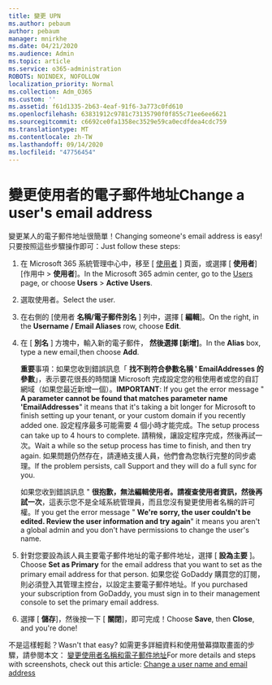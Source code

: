 ```yaml
---
title: 變更 UPN
ms.author: pebaum
author: pebaum
manager: mnirkhe
ms.date: 04/21/2020
ms.audience: Admin
ms.topic: article
ms.service: o365-administration
ROBOTS: NOINDEX, NOFOLLOW
localization_priority: Normal
ms.collection: Adm_O365
ms.custom: ''
ms.assetid: f61d1335-2b63-4eaf-91f6-3a773c0fd610
ms.openlocfilehash: 63831912c9781c73135790f0f855c71ee6ee6621
ms.sourcegitcommit: c6692ce0fa1358ec3529e59ca0ecdfdea4cdc759
ms.translationtype: MT
ms.contentlocale: zh-TW
ms.lasthandoff: 09/14/2020
ms.locfileid: "47756454"
---
```

# <a name="change-a-users-email-address"></a><span data-ttu-id="5cb36-102">變更使用者的電子郵件地址</span><span class="sxs-lookup"><span data-stu-id="5cb36-102">Change a user's email address</span></span>

<span data-ttu-id="5cb36-103">變更某人的電子郵件地址很簡單！</span><span class="sxs-lookup"><span data-stu-id="5cb36-103">Changing someone's email address is easy!</span></span> <span data-ttu-id="5cb36-104">只要按照這些步驟操作即可：</span><span class="sxs-lookup"><span data-stu-id="5cb36-104">Just follow these steps:</span></span>
  
1. <span data-ttu-id="5cb36-105">在 Microsoft 365 系統管理中心中，移至 [ [使用者](https://go.microsoft.com/fwlink/p/?linkid=834822) ] 頁面，或選擇 [ **使用者**] [作用中 \> **使用者**]。</span><span class="sxs-lookup"><span data-stu-id="5cb36-105">In the Microsoft 365 admin center, go to the [Users](https://go.microsoft.com/fwlink/p/?linkid=834822) page, or choose **Users** \> **Active Users**.</span></span>
    
2. <span data-ttu-id="5cb36-106">選取使用者。</span><span class="sxs-lookup"><span data-stu-id="5cb36-106">Select the user.</span></span>
    
3. <span data-ttu-id="5cb36-107">在右側的 [使用者 **名稱/電子郵件別名** ] 列中，選擇 [ **編輯**]。</span><span class="sxs-lookup"><span data-stu-id="5cb36-107">On the right, in the **Username / Email Aliases** row, choose **Edit**.</span></span>
    
4. <span data-ttu-id="5cb36-108">在 [ **別名** ] 方塊中，輸入新的電子郵件， **然後選擇 [新增]**。</span><span class="sxs-lookup"><span data-stu-id="5cb36-108">In the **Alias** box, type a new email,then choose **Add**.</span></span>
    
    <span data-ttu-id="5cb36-109">**重要**事項：如果您收到錯誤訊息「 **找不到符合參數名稱 ' EmailAddresses 的參數**」，表示要花很長的時間讓 Microsoft 完成設定您的租使用者或您的自訂網域（如果您最近新增一個）。</span><span class="sxs-lookup"><span data-stu-id="5cb36-109">**IMPORTANT**: If you get the error message " **A parameter cannot be found that matches parameter name 'EmailAddresses**" it means that it's taking a bit longer for Microsoft to finish setting up your tenant, or your custom domain if you recently added one.</span></span> <span data-ttu-id="5cb36-110">設定程序最多可能需要 4 個小時才能完成。</span><span class="sxs-lookup"><span data-stu-id="5cb36-110">The setup process can take up to 4 hours to complete.</span></span> <span data-ttu-id="5cb36-111">請稍候，讓設定程序完成，然後再試一次。</span><span class="sxs-lookup"><span data-stu-id="5cb36-111">Wait a while so the setup process has time to finish, and then try again.</span></span> <span data-ttu-id="5cb36-112">如果問題仍然存在，請連絡支援人員，他們會為您執行完整的同步處理。</span><span class="sxs-lookup"><span data-stu-id="5cb36-112">If the problem persists, call Support and they will do a full sync for you.</span></span>
    
    <span data-ttu-id="5cb36-113">如果您收到錯誤訊息 " **很抱歉，無法編輯使用者。請複查使用者資訊，然後再試一次**，這表示您不是全域系統管理員，而且您沒有變更使用者名稱的許可權。</span><span class="sxs-lookup"><span data-stu-id="5cb36-113">If you get the error message " **We're sorry, the user couldn't be edited. Review the user information and try again**" it means you aren't a global admin and you don't have permissions to change the user's name.</span></span>
    
5. <span data-ttu-id="5cb36-114">針對您要設為該人員主要電子郵件地址的電子郵件地址，選擇 [ **設為主要** ]。</span><span class="sxs-lookup"><span data-stu-id="5cb36-114">Choose **Set as Primary** for the email address that you want to set as the primary email address for that person.</span></span> <span data-ttu-id="5cb36-115">如果您從 GoDaddy 購買您的訂閱，則必須登入其管理主控台，以設定主要電子郵件地址。</span><span class="sxs-lookup"><span data-stu-id="5cb36-115">If you purchased your subscription from GoDaddy, you must sign in to their management console to set the primary email address.</span></span> 
    
6. <span data-ttu-id="5cb36-116">選擇 [ **儲存**]，然後按一下 [ **關閉**]，即可完成！</span><span class="sxs-lookup"><span data-stu-id="5cb36-116">Choose **Save**, then **Close**, and you're done!</span></span>
    
<span data-ttu-id="5cb36-117">不是這樣輕鬆？</span><span class="sxs-lookup"><span data-stu-id="5cb36-117">Wasn't that easy?</span></span> <span data-ttu-id="5cb36-118">如需更多詳細資料和使用螢幕擷取畫面的步驟，請參閱本文： [變更使用者名稱和電子郵件地址](https://docs.microsoft.com/microsoft-365/admin/add-users/change-a-user-name-and-email-address)</span><span class="sxs-lookup"><span data-stu-id="5cb36-118">For more details and steps with screenshots, check out this article: [Change a user name and email address](https://docs.microsoft.com/microsoft-365/admin/add-users/change-a-user-name-and-email-address)</span></span>
  

